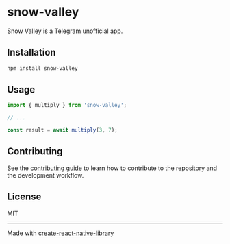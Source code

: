# snow-valley

Snow Valley is a Telegram unofficial app.

## Installation

```sh
npm install snow-valley
```

## Usage

```js
import { multiply } from 'snow-valley';

// ...

const result = await multiply(3, 7);
```

## Contributing

See the [contributing guide](CONTRIBUTING.md) to learn how to contribute to the repository and the development workflow.

## License

MIT

---

Made with [create-react-native-library](https://github.com/callstack/react-native-builder-bob)
